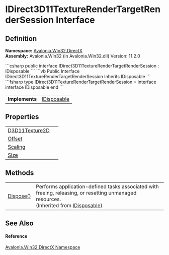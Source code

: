# IDirect3D11TextureRenderTargetRenderSession Interface




## Definition
**Namespace:** <a href="N_Avalonia_Win32_DirectX">Avalonia.Win32.DirectX</a>  
**Assembly:** Avalonia.Win32 (in Avalonia.Win32.dll) Version: 11.2.0

<Tabs groupId="api-code-preview">
<TabItem value="csharp" label="C#">
```csharp
public interface IDirect3D11TextureRenderTargetRenderSession : IDisposable
```
</TabItem>
<TabItem value="vb" label="VB">
```vb
Public Interface IDirect3D11TextureRenderTargetRenderSession
	Inherits IDisposable
```
</TabItem>
<TabItem value="fsharp" label="F#">
```fsharp
type IDirect3D11TextureRenderTargetRenderSession = 
    interface
        interface IDisposable
    end
```
</TabItem>
</Tabs>

<table>
<tr><td><strong>Implements</strong></td><td><a href="https://learn.microsoft.com/dotnet/api/system.idisposable" target="_blank" rel="noopener noreferrer">IDisposable</a></td></tr>
</table>



## Properties
<table>
<tr>
<td><a href="P_Avalonia_Win32_DirectX_IDirect3D11TextureRenderTargetRenderSession_D3D11Texture2D">D3D11Texture2D</a></td>
<td> </td>
</tr>
<tr>
<td><a href="P_Avalonia_Win32_DirectX_IDirect3D11TextureRenderTargetRenderSession_Offset">Offset</a></td>
<td> </td>
</tr>
<tr>
<td><a href="P_Avalonia_Win32_DirectX_IDirect3D11TextureRenderTargetRenderSession_Scaling">Scaling</a></td>
<td> </td>
</tr>
<tr>
<td><a href="P_Avalonia_Win32_DirectX_IDirect3D11TextureRenderTargetRenderSession_Size">Size</a></td>
<td> </td>
</tr>
</table>

## Methods
<table>
<tr>
<td><a href="https://learn.microsoft.com/dotnet/api/system.idisposable.dispose" target="_blank" rel="noopener noreferrer">Dispose()</a></td>
<td>Performs application-defined tasks associated with freeing, releasing, or resetting unmanaged resources.<br />(Inherited from <a href="https://learn.microsoft.com/dotnet/api/system.idisposable" target="_blank" rel="noopener noreferrer">IDisposable</a>)</td>
</tr>
</table>

## See Also


#### Reference
<a href="N_Avalonia_Win32_DirectX">Avalonia.Win32.DirectX Namespace</a>  

